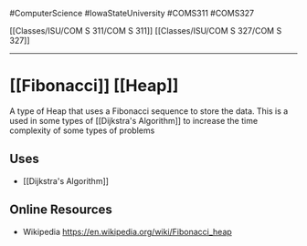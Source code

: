 #ComputerScience  #IowaStateUniversity  #COMS311  #COMS327


[[Classes/ISU/COM S 311/COM S 311]]  [[Classes/ISU/COM  S 327/COM S 327]]

---

# [[Fibonacci]] [[Heap]]


A type of Heap that uses a Fibonacci sequence to store the data.  This is a used in some types of [[Dijkstra's Algorithm]] to increase the time complexity of some types of problems


## Uses 
- [[Dijkstra's Algorithm]]

## Online Resources
- Wikipedia https://en.wikipedia.org/wiki/Fibonacci_heap